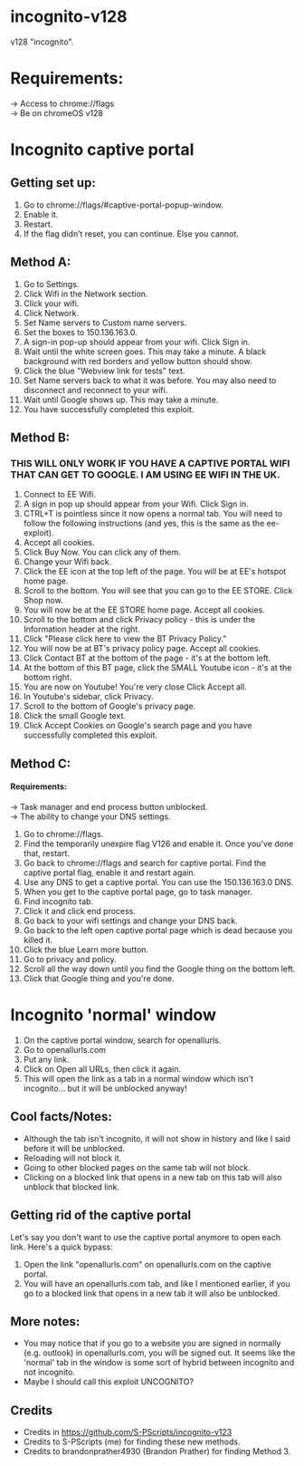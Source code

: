 # incognito-v128
v128 "incognito".

# Requirements:
-> Access to chrome://flags <br>
-> Be on chromeOS v128

# Incognito captive portal

## Getting set up:
1. Go to chrome://flags/#captive-portal-popup-window.
2. Enable it.
3. Restart.
4. If the flag didn’t reset, you can continue. Else you cannot.

## Method A:
1. Go to Settings.
2. Click Wifi in the Network section.
3. Click your wifi.
4. Click Network.
5. Set Name servers to Custom name servers.
6. Set the boxes to 150.136.163.0.
7. A sign-in pop-up should appear from your wifi. Click Sign in.
8. Wait until the white screen goes. This may take a minute. A black background with red borders and yellow button should show.
9. Click the blue "Webview link for tests" text.
10. Set Name servers back to what it was before. You may also need to disconnect and reconnect to your wifi.
11. Wait until Google shows up. This may take a minute.
12. You have successfully completed this exploit.
    
## Method B:
### THIS WILL ONLY WORK IF YOU HAVE A CAPTIVE PORTAL WIFI THAT CAN GET TO GOOGLE. I AM USING EE WIFI IN THE UK.
1. Connect to EE Wifi.
2. A sign in pop up should appear from your Wifi. Click Sign in.
3. CTRL+T is pointless since it now opens a normal tab. You will need to follow the following instructions (and yes, this is the same as the ee-exploit).
4. Accept all cookies.
5. Click Buy Now. You can click any of them.
6. Change your Wifi back.
7. Click the EE icon at the top left of the page. You will be at EE's hotspot home page.
8. Scroll to the bottom. You will see that you can go to the EE STORE. Click Shop now.
9. You will now be at the EE STORE home page. Accept all cookies.
10. Scroll to the bottom and click Privacy policy - this is under the Information header at the right.
11. Click "Please click here to view the BT Privacy Policy."
12. You will now be at BT's privacy policy page. Accept all cookies.
13. Click Contact BT at the bottom of the page - it's at the bottom left.
14. At the bottom of this BT page, click the SMALL Youtube icon - it's at the bottom right.
15. You are now on Youtube! You're very close Click Accept all.
16. In Youtube's sidebar, click Privacy.
17. Scroll to the bottom of Google's privacy page.
18. Click the small Google text.
19. Click Accept Cookies on Google's search page and you have successfully completed this exploit.

## Method C:
#### Requirements:
-> Task manager and end process button unblocked. <br>
-> The ability to change your DNS settings. <br>

1. Go to chrome://flags.
2. Find the temporarily unexpire flag V126 and enable it. Once you've done that, restart.
3. Go back to chrome://flags and search for captive portal. Find the captive portal flag, enable it and restart again.
4. Use any DNS to get a captive portal. You can use the 150.136.163.0 DNS.
5. When you get to the captive portal page, go to task manager.
6. Find incognito tab.
7. Click it and click end process.
8. Go back to your wifi settings and change your DNS back.
9. Go back to the left open captive portal page which is dead because you killed it.
10. Click the blue Learn more button.
11. Go to privacy and policy.
12. Scroll all the way down until you find the Google thing on the bottom left.
13. Click that Google thing and you're done.

# Incognito 'normal' window
1. On the captive portal window, search for openallurls.
2. Go to openallurls.com
3. Put any link.
4. Click on Open all URLs, then click it again.
5. This will open the link as a tab in a normal window which isn't incognito... but it will be unblocked anyway!

## Cool facts/Notes:
- Although the tab isn't incognito, it will not show in history and like I said before it will be unblocked.
- Reloading will not block it.
- Going to other blocked pages on the same tab will not block.
- Clicking on a blocked link that opens in a new tab on this tab will also unblock that blocked link.

## Getting rid of the captive portal
Let's say you don't want to use the captive portal anymore to open each link. Here's a quick bypass:
1. Open the link "openallurls.com" on openallurls.com on the captive portal.
2. You will have an openallurls.com tab, and like I mentioned earlier, if you go to a blocked link that opens in a new tab it will also be unblocked.

## More notes:
- You may notice that if you go to a website you are signed in normally (e.g. outlook) in openallurls.com, you will be signed out. It seems like the 'normal' tab in the window is some sort of hybrid between incognito and not incognito.
- Maybe I should call this exploit UNCOGNITO?

## Credits
- Credits in https://github.com/S-PScripts/incognito-v123
- Credits to S-PScripts (me) for finding these new methods.
- Credits to brandonprather4930 (Brandon Prather) for finding Method 3.
